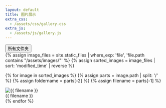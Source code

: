```yaml
---
layout: default
title: 图片展示
extra_css:
  - /assets/css/gallery.css
extra_js:
  - /assets/js/gallery.js
---
```

<div class="folder-tabs">
  <button class="folder-tab" data-folder="">所有文件夹</button>
</div>

<div class="gallery">
  {% assign image_files = site.static_files | where_exp: 'file', 'file.path contains "/assets/images/"' %}
  {% assign sorted_images = image_files | sort: 'modified_time' | reverse %}

  {% for image in sorted_images %}
    {% assign parts = image.path | split: '/' %}
    {% assign foldername = parts[-2] %}
    {% assign filename = parts[-1] %}
    <div class="gallery-item" data-folder="{{ foldername }}">
      <img
        src="{{ image.path | relative_url }}"
        alt="{{ filename }}"
        loading="lazy"
        data-src="{{ image.path | relative_url }}"
      >
      <div class="filepath">{{ filename }}</div>
    </div>
  {% endfor %}
</div>

<div class="overlay"></div>

